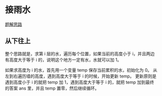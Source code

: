 # 接雨水

[题解思路](https://leetcode.cn/problems/trapping-rain-water/solution/xiang-xi-tong-su-de-si-lu-fen-xi-duo-jie-fa-by-w-8/)

## 从下往上
整个思路就是，求第 i 层的水，遍历每个位置，如果当前的高度小于 i，并且两边有高度大于等于 i 的，说明这个地方一定有水，水就可以加 1。

如果求高度为 i 的水，首先用一个变量 temp 保存当前累积的水，初始化为 0。
从左到右遍历墙的高度，遇到高度大于等于 i 的时候，开始更新 temp。
更新原则是遇到高度小于 i 的就把 temp 加 1，遇到高度大于等于 i 的，就把 temp 加到最终的答案 ans 里，并且 temp 置零，然后继续循环。


